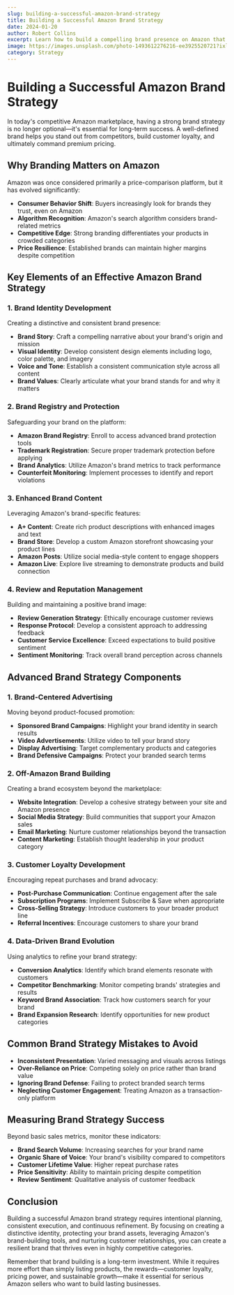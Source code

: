 ```yaml
---
slug: building-a-successful-amazon-brand-strategy
title: Building a Successful Amazon Brand Strategy
date: 2024-01-20
author: Robert Collins
excerpt: Learn how to build a compelling brand presence on Amazon that resonates with customers and drives long-term success.
image: https://images.unsplash.com/photo-1493612276216-ee3925520721?ixlib=rb-4.0.3
category: Strategy
---
```


# Building a Successful Amazon Brand Strategy

In today's competitive Amazon marketplace, having a strong brand strategy is no longer optional—it's essential for long-term success. A well-defined brand helps you stand out from competitors, build customer loyalty, and ultimately command premium pricing.

## Why Branding Matters on Amazon

Amazon was once considered primarily a price-comparison platform, but it has evolved significantly:

- **Consumer Behavior Shift**: Buyers increasingly look for brands they trust, even on Amazon
- **Algorithm Recognition**: Amazon's search algorithm considers brand-related metrics
- **Competitive Edge**: Strong branding differentiates your products in crowded categories
- **Price Resilience**: Established brands can maintain higher margins despite competition

## Key Elements of an Effective Amazon Brand Strategy

### 1. Brand Identity Development

Creating a distinctive and consistent brand presence:

- **Brand Story**: Craft a compelling narrative about your brand's origin and mission
- **Visual Identity**: Develop consistent design elements including logo, color palette, and imagery
- **Voice and Tone**: Establish a consistent communication style across all content
- **Brand Values**: Clearly articulate what your brand stands for and why it matters

### 2. Brand Registry and Protection

Safeguarding your brand on the platform:

- **Amazon Brand Registry**: Enroll to access advanced brand protection tools
- **Trademark Registration**: Secure proper trademark protection before applying
- **Brand Analytics**: Utilize Amazon's brand metrics to track performance
- **Counterfeit Monitoring**: Implement processes to identify and report violations

### 3. Enhanced Brand Content

Leveraging Amazon's brand-specific features:

- **A+ Content**: Create rich product descriptions with enhanced images and text
- **Brand Store**: Develop a custom Amazon storefront showcasing your product lines
- **Amazon Posts**: Utilize social media-style content to engage shoppers
- **Amazon Live**: Explore live streaming to demonstrate products and build connection

### 4. Review and Reputation Management

Building and maintaining a positive brand image:

- **Review Generation Strategy**: Ethically encourage customer reviews
- **Response Protocol**: Develop a consistent approach to addressing feedback
- **Customer Service Excellence**: Exceed expectations to build positive sentiment
- **Sentiment Monitoring**: Track overall brand perception across channels

## Advanced Brand Strategy Components

### 1. Brand-Centered Advertising

Moving beyond product-focused promotion:

- **Sponsored Brand Campaigns**: Highlight your brand identity in search results
- **Video Advertisements**: Utilize video to tell your brand story
- **Display Advertising**: Target complementary products and categories
- **Brand Defensive Campaigns**: Protect your branded search terms

### 2. Off-Amazon Brand Building

Creating a brand ecosystem beyond the marketplace:

- **Website Integration**: Develop a cohesive strategy between your site and Amazon presence
- **Social Media Strategy**: Build communities that support your Amazon sales
- **Email Marketing**: Nurture customer relationships beyond the transaction
- **Content Marketing**: Establish thought leadership in your product category

### 3. Customer Loyalty Development

Encouraging repeat purchases and brand advocacy:

- **Post-Purchase Communication**: Continue engagement after the sale
- **Subscription Programs**: Implement Subscribe & Save when appropriate
- **Cross-Selling Strategy**: Introduce customers to your broader product line
- **Referral Incentives**: Encourage customers to share your brand

### 4. Data-Driven Brand Evolution

Using analytics to refine your brand strategy:

- **Conversion Analytics**: Identify which brand elements resonate with customers
- **Competitor Benchmarking**: Monitor competing brands' strategies and results
- **Keyword Brand Association**: Track how customers search for your brand
- **Brand Expansion Research**: Identify opportunities for new product categories

## Common Brand Strategy Mistakes to Avoid

- **Inconsistent Presentation**: Varied messaging and visuals across listings
- **Over-Reliance on Price**: Competing solely on price rather than brand value
- **Ignoring Brand Defense**: Failing to protect branded search terms
- **Neglecting Customer Engagement**: Treating Amazon as a transaction-only platform

## Measuring Brand Strategy Success

Beyond basic sales metrics, monitor these indicators:

- **Brand Search Volume**: Increasing searches for your brand name
- **Organic Share of Voice**: Your brand's visibility compared to competitors
- **Customer Lifetime Value**: Higher repeat purchase rates
- **Price Sensitivity**: Ability to maintain pricing despite competition
- **Review Sentiment**: Qualitative analysis of customer feedback

## Conclusion

Building a successful Amazon brand strategy requires intentional planning, consistent execution, and continuous refinement. By focusing on creating a distinctive identity, protecting your brand assets, leveraging Amazon's brand-building tools, and nurturing customer relationships, you can create a resilient brand that thrives even in highly competitive categories.

Remember that brand building is a long-term investment. While it requires more effort than simply listing products, the rewards—customer loyalty, pricing power, and sustainable growth—make it essential for serious Amazon sellers who want to build lasting businesses.
